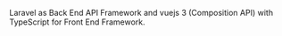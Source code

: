 Laravel as Back End API Framework and vuejs 3 (Composition API) with TypeScript for Front End Framework.
